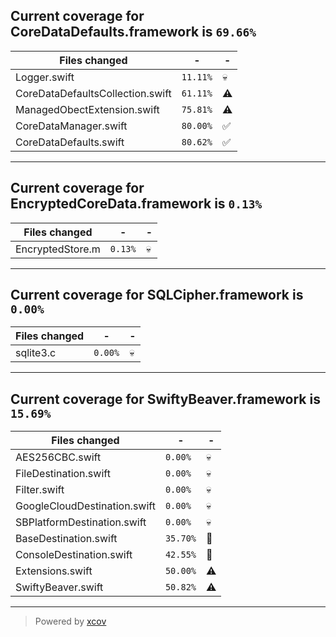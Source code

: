 ## Current coverage for CoreDataDefaults.framework is `69.66%`
Files changed | - | - 
--- | --- | ---
Logger.swift | `11.11%` | :skull:
CoreDataDefaultsCollection.swift | `61.11%` | :warning:
ManagedObectExtension.swift | `75.81%` | :warning:
CoreDataManager.swift | `80.00%` | :white_check_mark:
CoreDataDefaults.swift | `80.62%` | :white_check_mark:

---
## Current coverage for EncryptedCoreData.framework is `0.13%`
Files changed | - | - 
--- | --- | ---
EncryptedStore.m | `0.13%` | :skull:

---
## Current coverage for SQLCipher.framework is `0.00%`
Files changed | - | - 
--- | --- | ---
sqlite3.c | `0.00%` | :skull:

---
## Current coverage for SwiftyBeaver.framework is `15.69%`
Files changed | - | - 
--- | --- | ---
AES256CBC.swift | `0.00%` | :skull:
FileDestination.swift | `0.00%` | :skull:
Filter.swift | `0.00%` | :skull:
GoogleCloudDestination.swift | `0.00%` | :skull:
SBPlatformDestination.swift | `0.00%` | :skull:
BaseDestination.swift | `35.70%` | :no_entry_sign:
ConsoleDestination.swift | `42.55%` | :no_entry_sign:
Extensions.swift | `50.00%` | :warning:
SwiftyBeaver.swift | `50.82%` | :warning:

---

> Powered by [xcov](https://github.com/nakiostudio/xcov)
